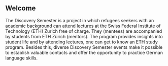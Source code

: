 ## Welcome

The Discovery Semester is a project in which refugees seekers with an academic background can attend lectures at the Swiss Federal Institute of Technology (ETH) Zurich free of charge.
They (mentees) are accompanied by students from ETH Zürich (mentors).
The program provides insights into student life and by attending lectures, one can get to know an ETH study program.
Besides this, diverse Discovery Semester events make it possible to establish valuable contacts and offer the opportunity to practice German language skills.

